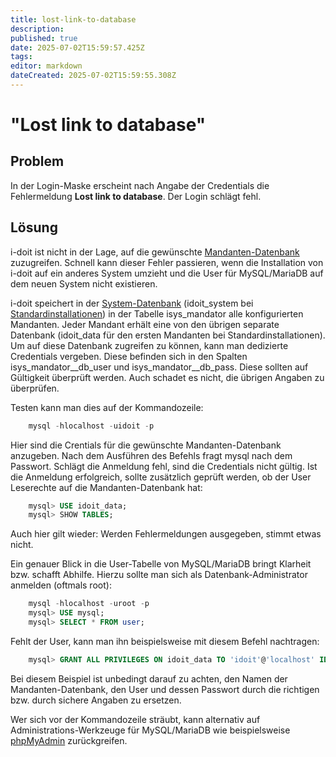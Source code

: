 ```yaml
---
title: lost-link-to-database
description: 
published: true
date: 2025-07-02T15:59:57.425Z
tags: 
editor: markdown
dateCreated: 2025-07-02T15:59:55.308Z
---
```


# "Lost link to database"

## Problem

In der Login-Maske erscheint nach Angabe der Credentials die Fehlermeldung **Lost link to database**. Der Login schlägt fehl.

## Lösung

i-doit ist nicht in der Lage, auf die gewünschte [Mandanten-Datenbank](../../software-entwicklung/datenbank-modell/index.md) zuzugreifen. Schnell kann dieser Fehler passieren, wenn die Installation von i-doit auf ein anderes System umzieht und die User für MySQL/MariaDB auf dem neuen System nicht existieren.

i-doit speichert in der [System-Datenbank](../../software-entwicklung/datenbank-modell/index.md) (idoit_system bei [Standardinstallationen](../../installation/manuelle-installation/setup.md)) in der Tabelle isys_mandator alle konfigurierten Mandanten. Jeder Mandant erhält eine von den übrigen separate Datenbank (idoit_data für den ersten Mandanten bei Standardinstallationen). Um auf diese Datenbank zugreifen zu können, kann man dedizierte Credentials vergeben. Diese befinden sich in den Spalten isys_mandator__db_user und isys_mandator__db_pass. Diese sollten auf Gültigkeit überprüft werden. Auch schadet es nicht, die übrigen Angaben zu überprüfen.

Testen kann man dies auf der Kommandozeile:

```sql
    mysql -hlocalhost -uidoit -p
```

Hier sind die Crentials für die gewünschte Mandanten-Datenbank anzugeben. Nach dem Ausführen des Befehls fragt mysql nach dem Passwort. Schlägt die Anmeldung fehl, sind die Credentials nicht gültig. Ist die Anmeldung erfolgreich, sollte zusätzlich geprüft werden, ob der User Leserechte auf die Mandanten-Datenbank hat:

```sql
    mysql> USE idoit_data;
    mysql> SHOW TABLES;
```

Auch hier gilt wieder: Werden Fehlermeldungen ausgegeben, stimmt etwas nicht.

Ein genauer Blick in die User-Tabelle von MySQL/MariaDB bringt Klarheit bzw. schafft Abhilfe. Hierzu sollte man sich als Datenbank-Administrator anmelden (oftmals root):

```sql
    mysql -hlocalhost -uroot -p
    mysql> USE mysql;
    mysql> SELECT * FROM user;
```

Fehlt der User, kann man ihn beispielsweise mit diesem Befehl nachtragen:

```sql
    mysql> GRANT ALL PRIVILEGES ON idoit_data TO 'idoit'@'localhost' IDENTIFIED BY 'idoit';
```

Bei diesem Beispiel ist unbedingt darauf zu achten, den Namen der Mandanten-Datenbank, den User und dessen Passwort durch die richtigen bzw. durch sichere Angaben zu ersetzen.

Wer sich vor der Kommandozeile sträubt, kann alternativ auf Administrations-Werkzeuge für MySQL/MariaDB wie beispielsweise [phpMyAdmin](https://de.wikipedia.org/wiki/PhpMyAdmin) zurückgreifen.
